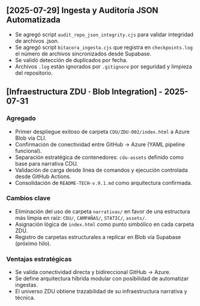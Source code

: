 ## [2025-07-29] Ingesta y Auditoría JSON Automatizada

- Se agregó script `audit_repo_json_integrity.cjs` para validar integridad de archivos .json.
- Se agregó script `bitacora_ingesta.cjs` que registra en `checkpoints.log` el número de archivos sincronizados desde Supabase.
- Se validó detección de duplicados por fecha.
- Archivos `.log` están ignorados por `.gitignore` por seguridad y limpieza del repositorio.

## [Infraestructura ZDU · Blob Integration] - 2025-07-31

### Agregado
- Primer despliegue exitoso de carpeta `CDU/ZDU-002/index.html` a Azure Blob vía CLI.
- Confirmación de conectividad entre GitHub → Azure (YAML pipeline funcional).
- Separación estratégica de contenedores: `cdu-assets` definido como base para narrativa CDU.
- Validación de carga desde línea de comandos y ejecución controlada desde GitHub Actions.
- Consolidación de `README-TECH-v.9.1.md` como arquitectura confirmada.

### Cambios clave
- Eliminación del uso de carpeta `narrativas/` en favor de una estructura más limpia en raíz: `CDU/`, `CAMPAÑAS/`, `STATIC/`, `assets/`.
- Asignación lógica de `index.html` como punto simbólico en cada carpeta ZDU.
- Registro de carpetas estructurales a replicar en Blob vía Supabase (próximo hilo).

### Ventajas estratégicas
- Se valida conectividad directa y bidireccional GitHub → Azure.
- Se define arquitectura híbrida modular con posibilidad de automatizar ingestas.
- El universo ZDU obtiene trazabilidad de su infraestructura narrativa y técnica.
